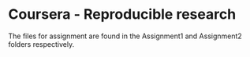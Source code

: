 Coursera - Reproducible research
====

The files for assignment are found in the Assignment1 and Assignment2 folders respectively.
